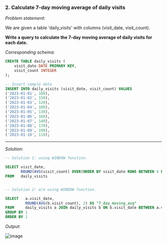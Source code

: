 ### 2. Calculate 7-day moving average of daily visits

*Problem statement:*  

We are given a table 'daily_visits' with columns (visit_date, visit_count).

**Write a query to calculate the 7-day moving average of daily visits for each date.**

*Corresponding schema:*

```sql
CREATE TABLE daily_visits (
    visit_date DATE PRIMARY KEY,
    visit_count INTEGER
);

-- Insert sample data
INSERT INTO daily_visits (visit_date, visit_count) VALUES
('2023-01-01', 100),
('2023-01-02', 150),
('2023-01-03', 120),
('2023-01-04', 180),
('2023-01-05', 130),
('2023-01-06', 160),
('2023-01-07', 140),
('2023-01-08', 170),
('2023-01-09', 190),
('2023-01-10', 110);
```

---

*Solution:*

```sql
-- Solution 1: using WINDOW function.

SELECT visit_date, 
	   ROUND(AVG(visit_count) OVER(ORDER BY visit_date ROWS BETWEEN 6 PRECEDING AND CURRENT ROW), 2) AS "7_day_moving_avg"
FROM   daily_visits


-- Solution 2: w/o using WINDOW function.

SELECT   a.visit_date,
         ROUND(AVG(b.visit_count), 2) AS "7_day_moving_avg"
FROM     daily_visits a JOIN daily_visits b ON b.visit_date BETWEEN a.visit_date - INTERVAL '6 days' AND a.visit_date
GROUP BY 1
ORDER BY 1
```

*Output:*

![image](https://github.com/user-attachments/assets/88267847-c025-490b-bc17-98b80b6c33ca)
